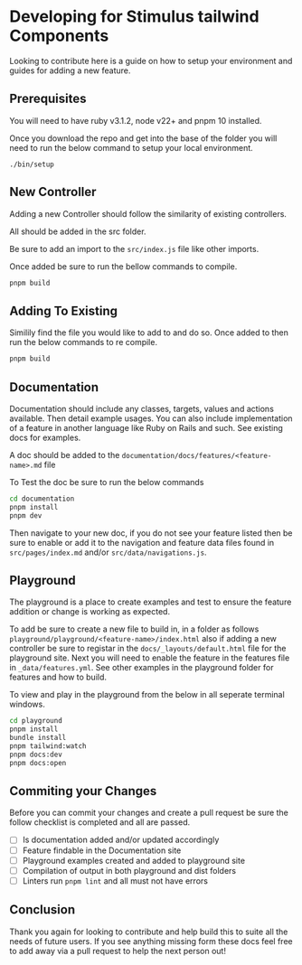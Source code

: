 # Developing for Stimulus tailwind Components

Looking to contribute here is a guide on how to setup your environment and guides for adding a new feature.

## Prerequisites

You will need to have ruby v3.1.2, node v22+ and pnpm 10 installed.

Once you download the repo and get into the base of the folder you will need to run the below command to setup your local environment.

`./bin/setup`

## New Controller

Adding a new Controller should follow the similarity of existing controllers.

All should be added in the src folder.

Be sure to add an import to the `src/index.js` file like other imports.

Once added be sure to run the bellow commands to compile.

```bash
pnpm build
```

## Adding To Existing

Similily find the file you would like to add to and do so. Once added to then run the below commands to re compile.

```bash
pnpm build
```

## Documentation

Documentation should include any classes, targets, values and actions available. Then detail example usages. You can also include implementation of a feature in another language like Ruby on Rails and such. See existing docs for examples.

A doc should be added to the `documentation/docs/features/<feature-name>.md` file

To Test the doc be sure to run the below commands

```bash
cd documentation
pnpm install
pnpm dev
```

Then navigate to your new doc, if you do not see your feature listed then be sure to enable or add it to the navigation and feature data files found in `src/pages/index.md` and/or `src/data/navigations.js`.

## Playground

The playground is a place to create examples and test to ensure the feature addition or change is working as expected.

To add be sure to create a new file to build in, in a folder as follows `playground/playground/<feature-name>/index.html` also if adding a new controller be sure to registar in the `docs/_layouts/default.html` file for the playground site. Next you will need to enable the feature in the features file in `_data/features.yml`. See other examples in the playground folder for features and how to build.

To view and play in the playground from the below in all seperate terminal windows.

```bash
cd playground
pnpm install
bundle install
pnpm tailwind:watch
pnpm docs:dev
pnpm docs:open
```

## Commiting your Changes

Before you can commit your changes and create a pull request be sure the follow checklist is completed and all are passed.

- [ ] Is documentation added and/or updated accordingly
- [ ] Feature findable in the Documentation site
- [ ] Playground examples created and added to playground site
- [ ] Compilation of output in both playground and dist folders
- [ ] Linters run `pnpm lint` and all must not have errors

## Conclusion

Thank you again for looking to contribute and help build this to suite all the needs of future users. If you see anything missing form these docs feel free to add away via a pull request to help the next person out!
